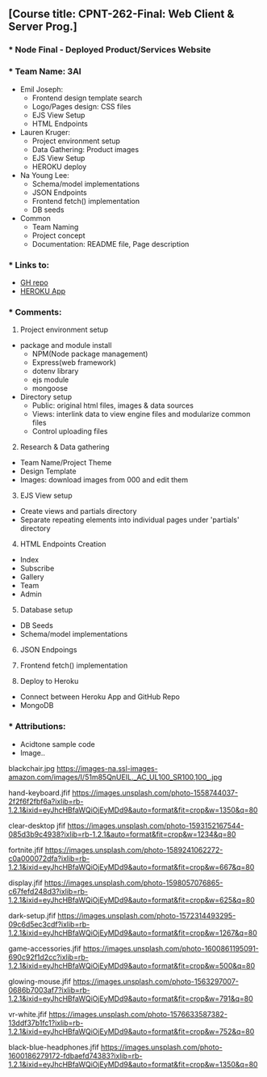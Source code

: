 ## [Course title: CPNT-262-Final: Web Client & Server Prog.]

### * Node Final - Deployed Product/Services Website 
### * Team Name: 3AI
  + Emil Joseph: 
    + Frontend design template search
    + Logo/Pages design: CSS files
    + EJS View Setup
    + HTML Endpoints
  + Lauren Kruger: 
    + Project environment setup
    + Data Gathering: Product images
    + EJS View Setup
    + HEROKU deploy
  + Na Young Lee: 
    + Schema/model implementations
    + JSON Endpoints
    + Frontend fetch() implementation
    + DB seeds
  + Common
    + Team Naming
    + Project concept
    + Documentation: README file, Page description


### * Links to:
  + [GH repo](https://github.com/lkruger93/triple-ai)
  + [HEROKU App](https://triple-ai.herokuapp.com/)

### * Comments: 
1. Project environment setup
  + package and module install 
      - NPM(Node package management)
      - Express(web framework)
      - dotenv library
      - ejs module
      - mongoose
  + Directory setup
      - Public: original html files, images & data sources
      - Views: interlink data to view engine files and modularize common files
      - Control uploading files

2. Research & Data gathering
  + Team Name/Project Theme
  + Design Template 
  + Images: download images from 000 and edit them


3. EJS View setup 
  + Create views and partials directory
  + Separate repeating elements into individual pages under 'partials' directory


4. HTML Endpoints Creation
  + Index
  + Subscribe
  + Gallery
  + Team
  + Admin


5. Database setup 
  + DB Seeds
  + Schema/model implementations


6. JSON Endpoings

7. Frontend fetch() implementation

8. Deploy to Heroku
  + Connect between Heroku App and GitHub Repo
  + MongoDB 


   
### * Attributions: 
  + Acidtone sample code
  + Image.. 

  blackchair.jpg https://images-na.ssl-images-amazon.com/images/I/51m85QnUEIL._AC_UL100_SR100,100_.jpg

hand-keyboard.jfif https://images.unsplash.com/photo-1558744037-2f2f6f2fbf6a?ixlib=rb-1.2.1&ixid=eyJhcHBfaWQiOjEyMDd9&auto=format&fit=crop&w=1350&q=80

clear-desktop jfif https://images.unsplash.com/photo-1593152167544-085d3b9c4938?ixlib=rb-1.2.1&auto=format&fit=crop&w=1234&q=80

fortnite.jfif https://images.unsplash.com/photo-1589241062272-c0a000072dfa?ixlib=rb-1.2.1&ixid=eyJhcHBfaWQiOjEyMDd9&auto=format&fit=crop&w=667&q=80

display.jfif https://images.unsplash.com/photo-1598057076865-c67fefd248d3?ixlib=rb-1.2.1&ixid=eyJhcHBfaWQiOjEyMDd9&auto=format&fit=crop&w=625&q=80

dark-setup.jfif https://images.unsplash.com/photo-1572314493295-09c6d5ec3cdf?ixlib=rb-1.2.1&ixid=eyJhcHBfaWQiOjEyMDd9&auto=format&fit=crop&w=1267&q=80

game-accessories.jfif https://images.unsplash.com/photo-1600861195091-690c92f1d2cc?ixlib=rb-1.2.1&ixid=eyJhcHBfaWQiOjEyMDd9&auto=format&fit=crop&w=500&q=80

glowing-mouse.jfif https://images.unsplash.com/photo-1563297007-0686b7003af7?ixlib=rb-1.2.1&ixid=eyJhcHBfaWQiOjEyMDd9&auto=format&fit=crop&w=791&q=80

vr-white.jfif https://images.unsplash.com/photo-1576633587382-13ddf37b1fc1?ixlib=rb-1.2.1&ixid=eyJhcHBfaWQiOjEyMDd9&auto=format&fit=crop&w=752&q=80

black-blue-headphones.jfif https://images.unsplash.com/photo-1600186279172-fdbaefd74383?ixlib=rb-1.2.1&ixid=eyJhcHBfaWQiOjEyMDd9&auto=format&fit=crop&w=1350&q=80


